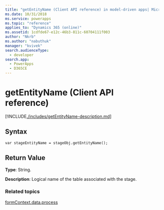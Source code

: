 ```yaml
---
title: "getEntityName (Client API reference) in model-driven apps| MicrosoftDocs"
ms.date: 10/31/2018
ms.service: powerapps
ms.topic: "reference"
applies_to: "Dynamics 365 (online)"
ms.assetid: 1cdfde67-e12c-46b3-811c-60704111f003
author: "Nkrb"
ms.author: "nabuthuk"
manager: "kvivek"
search.audienceType: 
  - developer
search.app: 
  - PowerApps
  - D365CE
---
```

# getEntityName (Client API reference)



[!INCLUDE[./includes/getEntityName-description.md](./includes/getEntityName-description.md)]

## Syntax

`var stageEntityName = stageObj.getEntityName();`

## Return Value

**Type**: String. 

**Description**: Logical name of the table associated with the stage.

### Related topics
 
[formContext.data.process](../../formContext-data-process.md)

